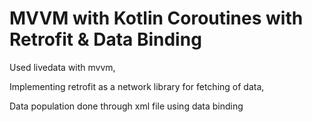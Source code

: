 # MVVM with Kotlin Coroutines with Retrofit & Data Binding


Used livedata with mvvm,

Implementing retrofit as a network library for fetching of data,

Data population done through xml file using data binding
